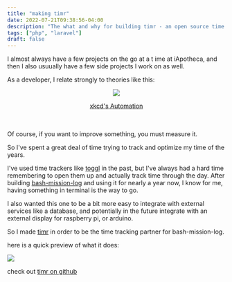 ```yaml
---
title: "making timr"
date: 2022-07-21T09:38:56-04:00
description: "The what and why for building timr - an open source time tracking tool built with Laravel Zero"
tags: ["php", "laravel"]
draft: false
---
```


I almost always have a few projects on the go at a t ime at iApotheca, and then I also usuually have a few side projects I work on as well.

As a developer, I relate strongly to theories like this: 

<center><img src="https://imgs.xkcd.com/comics/automation.png"/>

[xkcd's Automation](https://xkcd.com/1319)

</center>
 

<br /><br />
Of course, if you want to improve something, you must measure it.

So I've spent a great deal of time trying to track and optimize my time of the years. 

I've used time trackers like [toggl](https://toggl.com) in the past, but I've always had a hard time remembering to open them up and actually track time through the day.  After building [bash-mission-log](/blog/bash-mission-log) and using it for nearly a year now, I know for me, having something in terminal is the way to go.

I also wanted this one to be a bit more easy to integrate with external services like a database, and potentially in the future integrate with an external display for raspberry pi, or arduino.

So I made [timr](https://github.com/hallindavid/timr) in order to be the time tracking partner for bash-mission-log.


here is a quick preview of what it does:



<img src="/images/timr/project-list.png"/>


check out [timr on github](https://github.com/hallindavid/timr)